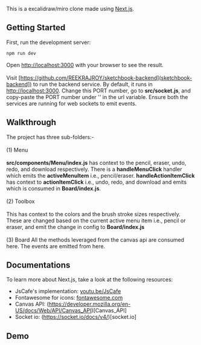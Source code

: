 This is a excalidraw/miro clone made using [Next.js](https://nextjs.org/).

## Getting Started

First, run the development server:

```bash
npm run dev
```

Open [http://localhost:3000](http://localhost:3000) with your browser to see the result.
<br>
<br>
Visit [https://github.com/REEKRAJROY/sketchbook-backend](sketchbook-backend]) to run the backend service. By default, it runs in [http://localhost:3000](http://localhost:3000). Change this PORT number, go to **src/socket.js**, and copy-paste the PORT number under '' in the url variable. Ensure both the services are running for web sockets to emit events.

## Walkthrough

The project has three sub-folders:-
<br>
<br>
(1) Menu
<br>
<br>
**src/components/Menu/index.js** has context to the pencil, eraser, undo, redo, and download respectively. There is a **handleMenuClick** handler which emits the **activeMenuItem** i.e., pencil/eraser. **handleActionItemClick** has context to **actionItemClick** i.e., undo, redo, and download and emits which is consumed in **Board/index.js**.
<br>
<br>
(2) Toolbox
<br>
<br>
This has context to the colors and the brush stroke sizes respectively. These are changed based on the current active menu item i.e., pencil or eraser, and emit the change in config to **Board/index.js**
<br>
<br>
(3) Board
All the methods leveraged from the canvas api are consumed here. The events are emitted from here.
<br>

## Documentations

To learn more about Next.js, take a look at the following resources:

- JsCafe's implementation: [youtu.be/JsCafe](https://youtu.be/Uh10f2T1d3c?feature=shared)
- Fontawesome for icons: [fontawesome.com](https://fontawesome.com)
- Canvas API: (https://developer.mozilla.org/en-US/docs/Web/API/Canvas_API)[Canvas_API]
- Socket io: (https://socket.io/docs/v4/)[socket.io]

## Demo



